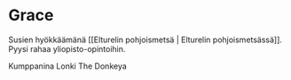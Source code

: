 # Grace
Susien hyökkäämänä [[Elturelin pohjoismetsä | Elturelin pohjoismetsässä]]. Pyysi rahaa yliopisto-opintoihin.

Kumppanina Lonki The Donkeya